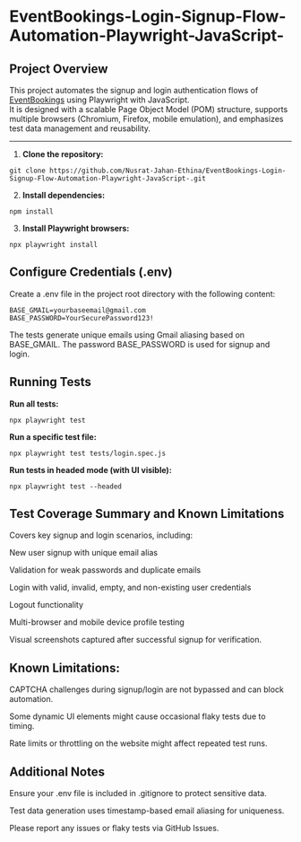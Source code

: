 # EventBookings-Login-Signup-Flow-Automation-Playwright-JavaScript-

## Project Overview

This project automates the signup and login authentication flows of [EventBookings](https://www.eventbookings.com) using Playwright with JavaScript.  
It is designed with a scalable Page Object Model (POM) structure, supports multiple browsers (Chromium, Firefox, mobile emulation), and emphasizes test data management and reusability.

---

1. **Clone the repository:**
```
git clone https://github.com/Nusrat-Jahan-Ethina/EventBookings-Login-Signup-Flow-Automation-Playwright-JavaScript-.git
```

2. **Install dependencies:**
```
npm install
```

3. **Install Playwright browsers:**
```
npx playwright install
```

## Configure Credentials (.env)
Create a .env file in the project root directory with the following content:
```
BASE_GMAIL=yourbaseemail@gmail.com
BASE_PASSWORD=YourSecurePassword123!
```

The tests generate unique emails using Gmail aliasing based on BASE_GMAIL.
The password BASE_PASSWORD is used for signup and login.

## Running Tests
**Run all tests:**
```
npx playwright test
```

**Run a specific test file:**
```
npx playwright test tests/login.spec.js
```

**Run tests in headed mode (with UI visible):**
```
npx playwright test --headed
```

## Test Coverage Summary and Known Limitations
Covers key signup and login scenarios, including:

New user signup with unique email alias

Validation for weak passwords and duplicate emails

Login with valid, invalid, empty, and non-existing user credentials

Logout functionality

Multi-browser and mobile device profile testing

Visual screenshots captured after successful signup for verification.

## Known Limitations:

CAPTCHA challenges during signup/login are not bypassed and can block automation.

Some dynamic UI elements might cause occasional flaky tests due to timing.

Rate limits or throttling on the website might affect repeated test runs.

## Additional Notes
Ensure your .env file is included in .gitignore to protect sensitive data.

Test data generation uses timestamp-based email aliasing for uniqueness.

Please report any issues or flaky tests via GitHub Issues.



